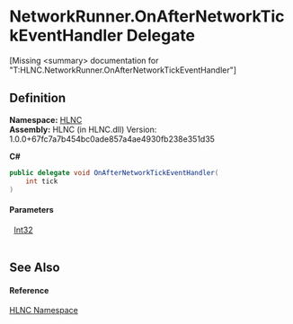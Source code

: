 # NetworkRunner.OnAfterNetworkTickEventHandler Delegate


\[Missing &lt;summary&gt; documentation for "T:HLNC.NetworkRunner.OnAfterNetworkTickEventHandler"\]



## Definition
**Namespace:** <a href="N_HLNC">HLNC</a>  
**Assembly:** HLNC (in HLNC.dll) Version: 1.0.0+67fc7a7b454bc0ade857a4ae4930fb238e351d35

**C#**
``` C#
public delegate void OnAfterNetworkTickEventHandler(
	int tick
)
```



#### Parameters
<dl><dt>  <a href="https://learn.microsoft.com/dotnet/api/system.int32" target="_blank" rel="noopener noreferrer">Int32</a></dt><dd> </dd></dl>

## See Also


#### Reference
<a href="N_HLNC">HLNC Namespace</a>  
